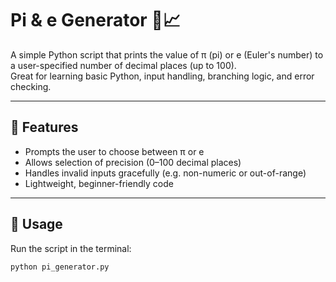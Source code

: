 # Pi & e Generator 🧮📈

A simple Python script that prints the value of π (pi) or e (Euler's number) to a user-specified number of decimal places (up to 100).  
Great for learning basic Python, input handling, branching logic, and error checking.

---

## 📌 Features

- Prompts the user to choose between π or e
- Allows selection of precision (0–100 decimal places)
- Handles invalid inputs gracefully (e.g. non-numeric or out-of-range)
- Lightweight, beginner-friendly code

---

## 🚀 Usage

Run the script in the terminal:

```bash
python pi_generator.py